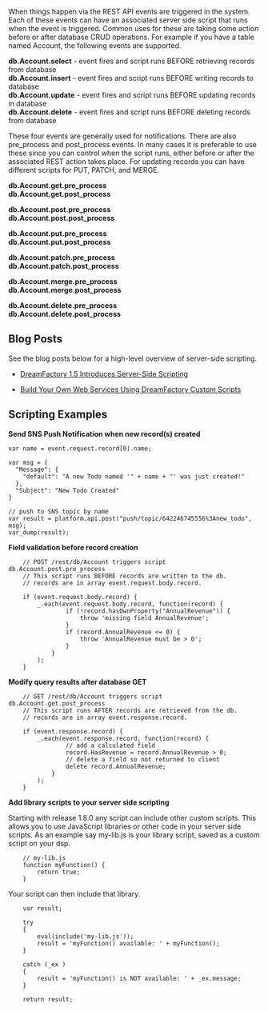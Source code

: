 When things happen via the REST API events are triggered in the system. Each of these events can have an associated server side script that runs when the event is triggered. Common uses for these are taking some action before or after database CRUD operations. For example if you have a table named Account, the following events are supported.

**db.Account.select** - event fires and script runs BEFORE retrieving records from database  
**db.Account.insert** - event fires and script runs BEFORE writing records to database  
**db.Account.update** - event fires and script runs BEFORE updating records in database  
**db.Account.delete** - event fires and script runs BEFORE deleting records from database  

These four events are generally used for notifications. There are also pre_process and post_process events. In many cases it is preferable to use these since you can control when the script runs, either before or after the associated REST action takes place. For updating records you can have different scripts for PUT, PATCH, and MERGE.

**db.Account.get.pre_process**  
**db.Account.get.post_process**  

**db.Account.post.pre_process**  
**db.Account.post.post_process**  

**db.Account.put.pre_process**  
**db.Account.put.post_process**  

**db.Account.patch.pre_process**  
**db.Account.patch.post_process**  

**db.Account.merge.pre_process**  
**db.Account.merge.post_process**  

**db.Account.delete.pre_process**  
**db.Account.delete.post_process**  

## Blog Posts

See the blog posts below for a high-level overview of server-side scripting.

* [DreamFactory 1.5 Introduces Server-Side Scripting](http://blog.dreamfactory.com/dreamfactory-introduces-server-side-scripting)

* [Build Your Own Web Services Using DreamFactory Custom Scripts](http://blog.dreamfactory.com/build-your-own-web-services-using-dreamfactory-custom-scripts)

## Scripting Examples

**Send SNS Push Notification when new record(s) created**

```
var name = event.request.record[0].name;

var msg = {
  "Message": {
    "default": "A new Todo named '" + name + "' was just created!"
  },
  "Subject": "New Todo Created"
}

// push to SNS topic by name
var result = platform.api.post("push/topic/642246745556%3Anew_todo", msg);
var_dump(result);

```

**Field validation before record creation**

```
	// POST /rest/db/Account triggers script db.Account.post.pre_process
	// This script runs BEFORE records are written to the db.
	// records are in array event.request.body.record.
	
	if (event.request.body.record) {
    	_.each(event.request.body.record, function(record) {
            	if (!record.hasOwnProperty("AnnualRevenue")) { 
    				throw 'missing field AnnualRevenue';
				}
				if (record.AnnualRevenue <= 0) { 
    				throw 'AnnualRevenue must be > 0';
				}
        	}
    	);
	}

```
**Modify query results after database GET**

```
	// GET /rest/db/Account triggers script db.Account.get.post_process
	// This script runs AFTER records are retrieved from the db.
	// records are in array event.response.record.

	if (event.response.record) {
    	_.each(event.response.record, function(record) {
            	// add a calculated field
            	record.HasRevenue = record.AnnualRevenue > 0;
            	// delete a field so not returned to client
            	delete record.AnnualRevenue;
        	}
    	);
	}

```
**Add library scripts to your server side scripting**

Starting with release 1.8.0 any script can include other custom scripts.  This allows you to use JavaScript libraries or other code in your server side scripts. As an example say my-lib.js is your library script, saved as a custom script on your dsp.
```
    // my-lib.js
    function myFunction() {
        return true;
    }
```

Your script can then include that library.
```
    var result;
    
    try
    {
        eval(include('my-lib.js'));
        result = 'myFunction() available: ' + myFunction();
    } 

    catch (_ex )
    {
        result = 'myFunction() is NOT available: ' + _ex.message;
    }
    
    return result;
```